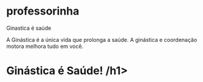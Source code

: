 # professorinha

Ginastica é saúde 

A Ginástica é a única vida que prolonga a saúde.
A ginástica e coordenação motora melhora tudo 
em você. 
<!DOCTYPE html>
<html lang="pt-br">
<head>
    <meta charset="UTF-8">
    <meta name="viewport" content="width=device-width, initial-scale=1.0">
    <meta http-equiv="X-UA-Compatible" content="ie=edge">
    <title>Com a professora Sandra </title>
</head>
<body>
    <h1>Ginástica é Saúde! /h1>
</body>
</html>
